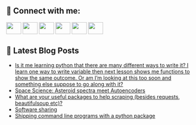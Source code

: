 ## 🔎 Connect with me:
[<img height="32" width="40" src="https://cdn.jsdelivr.net/npm/simple-icons@v5/icons/telegram.svg" />](https://t.me/bullbesh)
[<img height="32" width="40" src="https://cdn.jsdelivr.net/npm/simple-icons@v5/icons/vk.svg" />](https://vk.com/bullbesh)
[<img height="32" width="40" src="https://cdn.jsdelivr.net/npm/simple-icons@v5/icons/twitter.svg" />](https://twitter.com/bullbesh1)
[<img height="32" width="40" src="https://cdn.jsdelivr.net/npm/simple-icons@v5/icons/instagram.svg" />](https://www.instagram.com/bullbesh)
[<img height="32" width="40" src="https://cdn.jsdelivr.net/npm/simple-icons@v5/icons/reddit.svg" />](https://www.reddit.com/user/bullbesh)
[<img height="32" width="40" src="https://cdn.jsdelivr.net/npm/simple-icons@v5/icons/youtube.svg" />](https://www.youtube.com/channel/UCtfjRs6uzgq5mfm8S06WTcg)

## 📕 Latest Blog Posts
<!-- BLOG-POST-LIST:START -->
- [Is it me learning python that there are many different ways to write it? I learn one way to write variable then next lesson shows me functions to show the same outcome. Or am I’m looking at this too soon and something else suppose to go along with it?](https://www.reddit.com/r/Python/comments/u57opq/is_it_me_learning_python_that_there_are_many/)
- [Space Science: Asteroid spectra meet Autoencoders](https://www.reddit.com/r/Python/comments/u57cdr/space_science_asteroid_spectra_meet_autoencoders/)
- [What are your useful packages to help scraping &lpar;besides requests, beautifulsoup etc&rpar;?](https://www.reddit.com/r/Python/comments/u578lt/what_are_your_useful_packages_to_help_scraping/)
- [Software sharing](https://www.reddit.com/r/Python/comments/u56hgk/software_sharing/)
- [Shipping command line programs with a python package](https://www.reddit.com/r/Python/comments/u53wpo/shipping_command_line_programs_with_a_python/)
<!-- BLOG-POST-LIST:END -->
